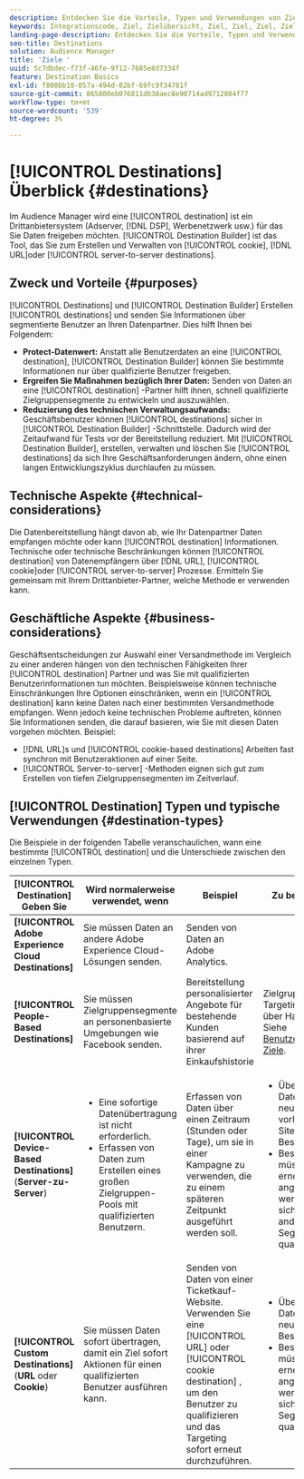 ```yaml
---
description: Entdecken Sie die Vorteile, Typen und Verwendungen von Zielen - von Drittanbietersystemen wie z. B. Werbeserver oder DSP, in denen Sie Daten freigeben. Verwenden Sie Destination Builder , um Cookies, URL- oder Server-zu-Server-Ziele zu erstellen und zu verwalten.
keywords: Integrationscode, Ziel, Zielübersicht, Ziel, Ziel, Ziel, Ziel, Ziel, Ziel, Ziel, Ziel, Ziel, Ziel, Ziel, Ziel, Ziel, Ziel
landing-page-description: Entdecken Sie die Vorteile, Typen und Verwendungen von Zielen - von Drittanbietersystemen wie z. B. Werbeserver oder DSP, in denen Sie Daten freigeben. Verwenden Sie Destination Builder , um Cookies, URL- oder Server-zu-Server-Ziele zu erstellen und zu verwalten.
seo-title: Destinations
solution: Audience Manager
title: 'Ziele '
uuid: 5c7dbdec-f73f-46fe-9f12-7685e8d7334f
feature: Destination Basics
exl-id: f880bb18-057a-494d-82bf-69fc9f34781f
source-git-commit: 865800eb076811db38aec8e98714ad9712804f77
workflow-type: tm+mt
source-wordcount: '539'
ht-degree: 3%

---
```


# [!UICONTROL Destinations] Überblick {#destinations}

Im Audience Manager wird eine [!UICONTROL destination] ist ein Drittanbietersystem (Adserver, [!DNL DSP], Werbenetzwerk usw.) für das Sie Daten freigeben möchten. [!UICONTROL Destination Builder] ist das Tool, das Sie zum Erstellen und Verwalten von [!UICONTROL cookie], [!DNL URL]oder [!UICONTROL server-to-server destinations].

## Zweck und Vorteile {#purposes}

<!-- c_destinations.xml -->

[!UICONTROL Destinations] und [!UICONTROL Destination Builder] Erstellen [!UICONTROL destinations] und senden Sie Informationen über segmentierte Benutzer an Ihren Datenpartner. Dies hilft Ihnen bei Folgendem:

* **Protect-Datenwert:** Anstatt alle Benutzerdaten an eine [!UICONTROL destination], [!UICONTROL Destination Builder] können Sie bestimmte Informationen nur über qualifizierte Benutzer freigeben.
* **Ergreifen Sie Maßnahmen bezüglich Ihrer Daten:** Senden von Daten an eine [!UICONTROL destination] -Partner hilft ihnen, schnell qualifizierte Zielgruppensegmente zu entwickeln und auszuwählen.
* **Reduzierung des technischen Verwaltungsaufwands:** Geschäftsbenutzer können [!UICONTROL destinations] sicher in [!UICONTROL Destination Builder] -Schnittstelle. Dadurch wird der Zeitaufwand für Tests vor der Bereitstellung reduziert. Mit [!UICONTROL Destination Builder], erstellen, verwalten und löschen Sie [!UICONTROL destinations] da sich Ihre Geschäftsanforderungen ändern, ohne einen langen Entwicklungszyklus durchlaufen zu müssen.

## Technische Aspekte {#technical-considerations}

<!-- destination-delivery-methods.xml -->

Die Datenbereitstellung hängt davon ab, wie Ihr Datenpartner Daten empfangen möchte oder kann [!UICONTROL destination] Informationen. Technische oder technische Beschränkungen können [!UICONTROL destination] von Datenempfängern über [!DNL URL], [!UICONTROL cookie]oder [!UICONTROL server-to-server] Prozesse. Ermitteln Sie gemeinsam mit Ihrem Drittanbieter-Partner, welche Methode er verwenden kann.

## Geschäftliche Aspekte {#business-considerations}

Geschäftsentscheidungen zur Auswahl einer Versandmethode im Vergleich zu einer anderen hängen von den technischen Fähigkeiten Ihrer [!UICONTROL destination] Partner und was Sie mit qualifizierten Benutzerinformationen tun möchten. Beispielsweise können technische Einschränkungen Ihre Optionen einschränken, wenn ein [!UICONTROL destination] kann keine Daten nach einer bestimmten Versandmethode empfangen. Wenn jedoch keine technischen Probleme auftreten, können Sie Informationen senden, die darauf basieren, wie Sie mit diesen Daten vorgehen möchten. Beispiel:

* [!DNL URL]s und [!UICONTROL cookie-based destinations] Arbeiten fast synchron mit Benutzeraktionen auf einer Seite.
* [!UICONTROL Server-to-server] -Methoden eignen sich gut zum Erstellen von tiefen Zielgruppensegmenten im Zeitverlauf.

## [!UICONTROL Destination] Typen und typische Verwendungen {#destination-types}

Die Beispiele in der folgenden Tabelle veranschaulichen, wann eine bestimmte [!UICONTROL destination] und die Unterschiede zwischen den einzelnen Typen.

| [!UICONTROL Destination] Geben Sie | Wird normalerweise verwendet, wenn | Beispiel | Zu beachten |
|--- |--- |--- |--- |
| **[!UICONTROL Adobe Experience Cloud Destinations]** | Sie müssen Daten an andere Adobe Experience Cloud-Lösungen senden. | Senden von Daten an Adobe Analytics. |  |
| **[!UICONTROL People-Based Destinations]** | Sie müssen Zielgruppensegmente an personenbasierte Umgebungen wie Facebook senden. | Bereitstellung personalisierter Angebote für bestehende Kunden basierend auf ihrer Einkaufshistorie | Zielgruppen-Targeting erfolgt über Hash-IDs. Siehe [Benutzerbasierte Ziele](people-based-destinations-overview.md). |
| **[!UICONTROL Device-Based Destinations]** (**Server-zu-Server**) | <ul><li>Eine sofortige Datenübertragung ist nicht erforderlich.</li><li>Erfassen von Daten zum Erstellen eines großen Zielgruppen-Pools mit qualifizierten Benutzern.</li></ul> | Erfassen von Daten über einen Zeitraum (Stunden oder Tage), um sie in einer Kampagne zu verwenden, die zu einem späteren Zeitpunkt ausgeführt werden soll. | <ul><li>Überträgt Daten zu neuen und vorherigen Site-Besuchern. </li><li>Besucher müssen nicht erneut angezeigt werden, um sich für andere Segmente zu qualifizieren.</li></ul> |
| **[!UICONTROL Custom Destinations]** (**URL** oder **Cookie**) | Sie müssen Daten sofort übertragen, damit ein Ziel sofort Aktionen für einen qualifizierten Benutzer ausführen kann. | Senden von Daten von einer Ticketkauf-Website. Verwenden Sie eine [!UICONTROL URL] oder [!UICONTROL cookie destination] , um den Benutzer zu qualifizieren und das Targeting sofort erneut durchzuführen. | <ul><li>Überträgt nur Daten zu neuen Besuchern. </li><li>Besucher müssen erneut angezeigt werden, um sich für das Segment zu qualifizieren.</li></ul> |
